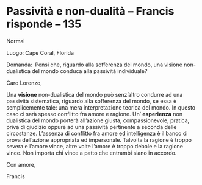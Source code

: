 # Passività e non-dualità – Francis risponde – 135

Normal

Luogo: Cape Coral, Florida

Domanda:  Pensi che, riguardo alla sofferenza del mondo, una visione non-dualistica del mondo conduca alla passività individuale?

Caro Lorenzo,

Una **visione** non-dualistica del mondo può senz’altro condurre ad una passività sistematica, riguardo alla sofferenza del mondo, se essa è semplicemente tale: una mera interpretazione teorica del mondo. In questo caso ci sarà spesso conflitto fra amore e ragione. Un’ **esperienza** non dualistica del mondo porterà all’azione giusta, compassionevole, pratica, priva di giudizio oppure ad una passività pertinente a seconda delle circostanze. L’assenza di conflitto fra amore ed intelligenza è il banco di prova dell’azione appropriata ed impersonale. Talvolta la ragione è troppo severa e l’amore vince, altre volte l’amore è troppo debole e la ragione vince. Non importa chi vince a patto che entrambi siano in accordo.

Con amore,

Francis

